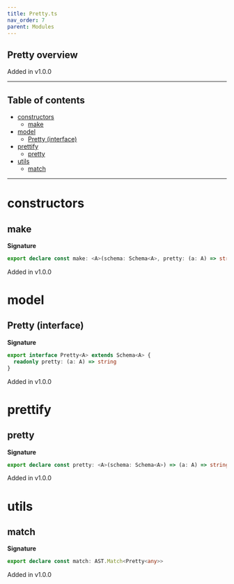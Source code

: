 ```yaml
---
title: Pretty.ts
nav_order: 7
parent: Modules
---
```


## Pretty overview

Added in v1.0.0

---

<h2 class="text-delta">Table of contents</h2>

- [constructors](#constructors)
  - [make](#make)
- [model](#model)
  - [Pretty (interface)](#pretty-interface)
- [prettify](#prettify)
  - [pretty](#pretty)
- [utils](#utils)
  - [match](#match)

---

# constructors

## make

**Signature**

```ts
export declare const make: <A>(schema: Schema<A>, pretty: (a: A) => string) => Pretty<A>
```

Added in v1.0.0

# model

## Pretty (interface)

**Signature**

```ts
export interface Pretty<A> extends Schema<A> {
  readonly pretty: (a: A) => string
}
```

Added in v1.0.0

# prettify

## pretty

**Signature**

```ts
export declare const pretty: <A>(schema: Schema<A>) => (a: A) => string
```

Added in v1.0.0

# utils

## match

**Signature**

```ts
export declare const match: AST.Match<Pretty<any>>
```

Added in v1.0.0
